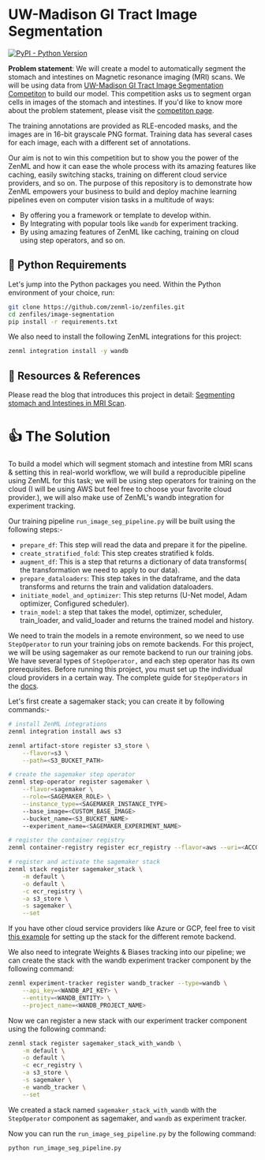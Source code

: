 # UW-Madison GI Tract Image Segmentation

[![PyPI - Python Version](https://img.shields.io/pypi/pyversions/zenml)](https://pypi.org/project/zenml/)

**Problem statement**: We will create a model to automatically segment the stomach and intestines on Magnetic resonance imaging (MRI) scans. We will be using data from [UW-Madison GI Tract Image Segmentation Competiton](https://www.kaggle.com/competitions/uw-madison-gi-tract-image-segmentation/data) to build our model. This competition asks us to segment organ cells in images of the stomach and intestines. If you'd like to know more about the problem statement, please visit the [competiton page](https://www.kaggle.com/competitions/uw-madison-gi-tract-image-segmentation).

The training annotations are provided as RLE-encoded masks, and the images are in 16-bit grayscale PNG format. Training data has several cases for each image, each with a different set of annotations.

Our aim is not to win this competition but to show you the power of the ZenML and how it can ease the whole process with its amazing features like caching, easily switching stacks, training on different cloud service providers, and so on. The purpose of this repository is to demonstrate how ZenML empowers your business to build and deploy machine learning pipelines even on computer vision tasks in a multitude of ways:

- By offering you a framework or template to develop within.
- By Integrating with popular tools like `wandb` for experiment tracking.
- By using amazing features of ZenML like caching, training on cloud using step operators, and so on.

## :snake: Python Requirements

Let's jump into the Python packages you need. Within the Python environment of your choice, run:

```bash
git clone https://github.com/zenml-io/zenfiles.git
cd zenfiles/image-segmentation
pip install -r requirements.txt
```

We also need to install the following ZenML integrations for this project:

```bash
zenml integration install -y wandb
```

## 📙 Resources & References

Please read the blog that introduces this project in detail: [Segmenting stomach and Intestines in MRI Scan](#).

# :thumbsup: The Solution

To build a model which will segment stomach and intestine from MRI scans & setting this in real-world workflow, we will build a reproducible pipeline using ZenML for this task; we will be using step operators for training on the cloud (I will be using AWS but feel free to choose your favorite cloud provider.), we will also make use of ZenML's wandb integration for experiment tracking.

Our training pipeline `run_image_seg_pipeline.py` will be built using the following steps:-

- `prepare_df`: This step will read the data and prepare it for the pipeline.
- `create_stratified_fold`: This step creates stratified k folds.
- `augment_df`: This is a step that returns a dictionary of data transforms( the transformation we need to apply to our data).
- `prepare_dataloaders`: This step takes in the dataframe, and the data transforms and returns the train and validation dataloaders.
- `initiate_model_and_optimizer`: This step returns (U-Net model, Adam optimizer, Configured scheduler).
- `train_model`: a step that takes the model, optimizer, scheduler, train_loader, and valid_loader and returns the trained model and history.

We need to train the models in a remote environment, so we need to use `StepOperator` to run your training jobs on remote backends. For this project, we will be using sagemaker as our remote backend to run our training jobs. We have several types of `StepOperator,` and each step operator has its own prerequisites. Before running this project, you must set up the individual cloud providers in a certain way. The complete guide for `StepOperators` in the [docs](https://docs.zenml.io/advanced-guide/cloud/step-operators).

Let's first create a sagemaker stack; you can create it by following commands:-

```bash
# install ZenML integrations
zenml integration install aws s3

zenml artifact-store register s3_store \
    --flavor=s3 \
    --path=<S3_BUCKET_PATH>

# create the sagemaker step operator
zenml step-operator register sagemaker \
    --flavor=sagemaker \
    --role=<SAGEMAKER_ROLE> \
    --instance_type=<SAGEMAKER_INSTANCE_TYPE>
    --base_image=<CUSTOM_BASE_IMAGE>
    --bucket_name=<S3_BUCKET_NAME>
    --experiment_name=<SAGEMAKER_EXPERIMENT_NAME>

# register the container registry
zenml container-registry register ecr_registry --flavor=aws --uri=<ACCOUNT_ID>.dkr.ecr.us-east-1.amazonaws.com

# register and activate the sagemaker stack
zenml stack register sagemaker_stack \
    -m default \
    -o default \
    -c ecr_registry \
    -a s3_store \
    -s sagemaker \
    --set
```

If you have other cloud service providers like Azure or GCP, feel free to visit [this example](https://github.com/zenml-io/zenml/tree/main/examples/step_operator_remote_training) for setting up the stack for the different remote backend.

We also need to integrate Weights & Biases tracking into our pipeline; we can create the stack with the wandb experiment tracker component by the following command:

```bash
zenml experiment-tracker register wandb_tracker --type=wandb \
    --api_key=<WANDB_API_KEY> \
    --entity=<WANDB_ENTITY> \
    --project_name=<WANDB_PROJECT_NAME>
```

Now we can register a new stack with our experiment tracker component using the following command:

```bash
zenml stack register sagemaker_stack_with_wandb \
    -m default \
    -o default \
    -c ecr_registry \
    -a s3_store \
    -s sagemaker \
    -e wandb_tracker \
    --set
```

We created a stack named `sagemaker_stack_with_wandb` with the `StepOperator` component as sagemaker, and `wandb` as experiment tracker.

Now you can run the `run_image_seg_pipeline.py` by the following command:

```bash
python run_image_seg_pipeline.py
```

